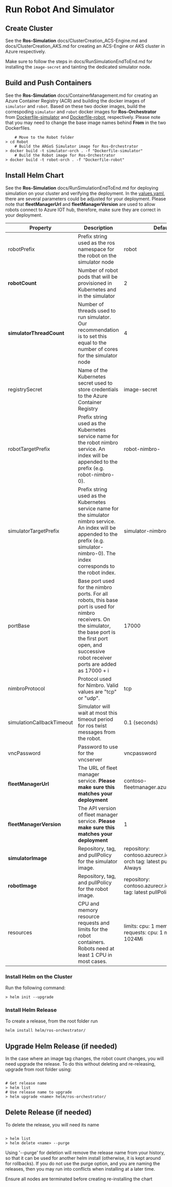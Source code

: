 # Run Robot And Simulator

## Create Cluster

See the **Ros-Simulation** docs/ClusterCreation_ACS-Engine.md and docs/ClusterCreation_AKS.md for creating an ACS-Engine or AKS cluster in Azure respectively.

Make sure to follow the steps in docs/RunSimulationEndToEnd.md for installing the `image-secret` and tainting the dedicated simulator node.

## Build and Push Containers

See the **Ros-Simulation** docs/ContainerManagement.md for creating an Azure Container Registry (ACR) and building the docker images of ```simulator``` and ```robot```. Based on these two docker images, build the correspoding ```simulator``` and ```robot``` docker images for **Ros-Orchestrator** from [Dockerfile-simulator](../Robot/Dockerfile-simulator) and [Dockerfile-robot](../Robot/Dockerfile-robot), respectively. Please note that you may need to change the base image names behind **From** in the two Dockerfiles. 

```console
    # Move to the Robot folder
> cd Robot
    # Build the ARGoS Simulator image for Ros-Orchestrator
> docker build -t simulator-orch . -f "Dockerfile-simulator"
    # Build the Robot image for Ros-Orchestrator
> docker build -t robot-orch . -f "Dockerfile-robot"
```

## Install Helm Chart

See the **Ros-Simulation** docs/RunSimulationEndToEnd.md for deploying simulation on your cluster and verifying the deployment. In the [values.yaml](../helm/ros-orchestrator/values.yaml), there are several parameters could be adjusted for your deployment. Please note that **fleetManagerUrl** and **fleetManagerVersion** are used to allow robots connect to Azure IOT hub, therefore, make sure they are correct in your deployment. 

| Property                  | Description       | Default                                                                 |
|---------------------------|----------------------------------------------------------------------------------------------------------------------------------------------------------------------------------------------------------------------|-------------------------------------------------------------------------|
| robotPrefix               | Prefix string used as the ros namespace for the robot on the simulator node                                                                                                                                          | robot                                                                   |
| **robotCount**                | Number of robot pods that will be provisioned in Kubernetes and in the simulator                                                                                                                                     | 2                                                                       |
| **simulatorThreadCount**      | Number of threads used to run simulator. Our recommendation is to set this equal to the number of cores for the simulator node                                                                                            | 4                                                                       |
| registrySecret            | Name of the Kubernetes secret used to store credentials to the Azure Container Registry                                                                                                                              | image-secret                                                            |
| robotTargetPrefix         | Prefix string used as the Kubernetes service name for the robot nimbro service. An index will be appended to the prefix (e.g. robot-nimbro-0).                                                                       | robot-nimbro-                                                           |
| simulatorTargetPrefix     | Prefix string used as the Kubernetes service name for the simulator nimbro service. An index will be appended to the prefix (e.g. simulator-nimbro-0). The index corresponds to the robot index.                     | simulator-nimbro-                                                       |
| portBase                  | Base port used for the nimbro ports. For all robots, this base port is used for nimbro receivers. On the simulator, the base port is the first port open, and successive robot receiver ports are added as 17000 + i | 17000                                                                   |
| nimbroProtocol            | Protocol used for Nimbro. Valid values are "tcp" or "udp".                                                                                                                                                           | tcp                                                                     |
| simulationCallbackTimeout | Simulator will wait at most this timeout period for ros twist messages from the robot.                                                                                                                               | 0.1 (seconds)                                                           |
| vncPassword               | Password to use for the vncserver                                                                                                                                                                                    | vncpassword                                                             |
| **fleetManagerUrl**               | The URL of fleet manager service. **Please make sure this matches your deployment**                                                                                                                                                                                  | contoso-fleetmanager.azurewebsites.net                                                             |
| **fleetManagerVersion**               | The API version of fleet manager service. **Please make sure this matches your deployment**                                                                                                                                                                                 | 1                                                             |
| **simulatorImage**            | Repository, tag, and pullPolicy for the simulator image.                                                                                                                                                             | repository: contoso.azurecr.io/simulator-orch tag: latest pullPolicy: Always |
| **robotImage**                | Repository, tag, and pullPolicy for the robot image.                                                                                                                                                                 | repository: contoso.azurecr.io/robot-orch tag: latest pullPolicy: Always     |
| resources                 | CPU and memory resource requests and limits for the robot containers. Robots need at least 1 CPU in most cases.                                                                                                      | limits:   cpu: 1   memory: 1024Mi requests:   cpu: 1   memory: 1024Mi   |


### Install Helm on the Cluster

Run the following command:

```> helm init --upgrade```

### Install Helm Release

To create a release, from the root folder run

```helm install helm/ros-orchestrator/```

## Upgrade Helm Release (if needed)

In the case where an image tag changes, the robot count changes, you will need upgrade the release. To do this without deleting and re-releasing, upgrade from root folder using:
```console

# Get release name
> helm list
# Use release name to upgrade
> helm upgrade <name> helm/ros-orchestrator/

```

## Delete Release (if needed)

To delete the release, you will need its name
```console

> helm list
> helm delete <name> --purge

```
Using '--purge' for deletion will remove the release name from your history, so that it can be used for another helm install (otherwise, it is kept around for rollbacks). If you do not use the purge option, and you are naming the releases, then you may run into conflicts when installing at a later time.

Ensure all nodes are terminated before creating re-installing the chart
